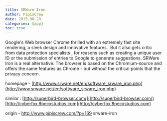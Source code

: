 ```yaml
---
title: SRWare Iron
author: PipisCrew
date: 2015-08-28
categories: [app]
toc: true
---
```


Google's Web browser Chrome thrilled with an extremely fast site rendering, a sleek design and innovative features.  But it also gets critic from data protection specialists , for reasons such as creating a unique user ID or the submission of entries to Google to generate suggestions. SRWare Iron is a real alternative. The browser is based on the Chromium-source and offers the same features as Chrome - but without the critical points that the privacy concern.

homepage - [http://www.srware.net/en/software_srware_iron.php](http://www.srware.net/en/software_srware_iron.php)

similar :
[http://superbird-browser.com/](http://superbird-browser.com/)
[http://cyberfox.8pecxstudios.com](http://cyberfox.8pecxstudios.com)

origin - http://www.pipiscrew.com/?p=169 srware-iron